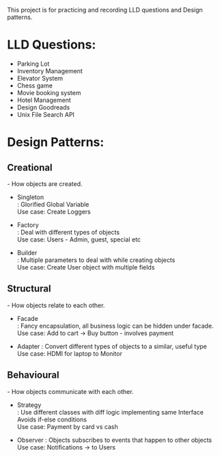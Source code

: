 This project is for practicing and recording LLD questions and Design patterns.

<h1>LLD Questions:</h1>

- Parking Lot
- Inventory Management
- Elevator System
- Chess game
- Movie booking system
- Hotel Management
- Design Goodreads
- Unix File Search API


<h1>Design Patterns:</h1>
<h2> Creational </h2>
- How objects are created.

- Singleton </br>
: Glorified Global Variable</br>
Use case: Create Loggers

- Factory </br>
  : Deal with different types of objects</br>
  Use case: Users - Admin, guest, special etc

- Builder</br>
  : Multiple parameters to deal with while creating objects </br>
  Use case: Create User object with multiple fields

<h2> Structural </h2>
- How objects relate to each other.

- Facade </br>
: Fancy encapsulation, all business logic can be hidden under facade. </br>
  Use case: Add to cart -> Buy button - involves payment

- Adapter
  : Convert different types of objects to a similar, useful type </br>
  Use case: HDMI for laptop to Monitor

<h2> Behavioural </h2> - How objects communicate with each other.

- Strategy</br>
  : Use different classes with diff logic implementing same Interface</br> 
    Avoids if-else conditions</br>
  Use case: Payment by card vs cash

- Observer
  : Objects subscribes to events that happen to other objects </br>
  Use case: Notifications -> to Users
